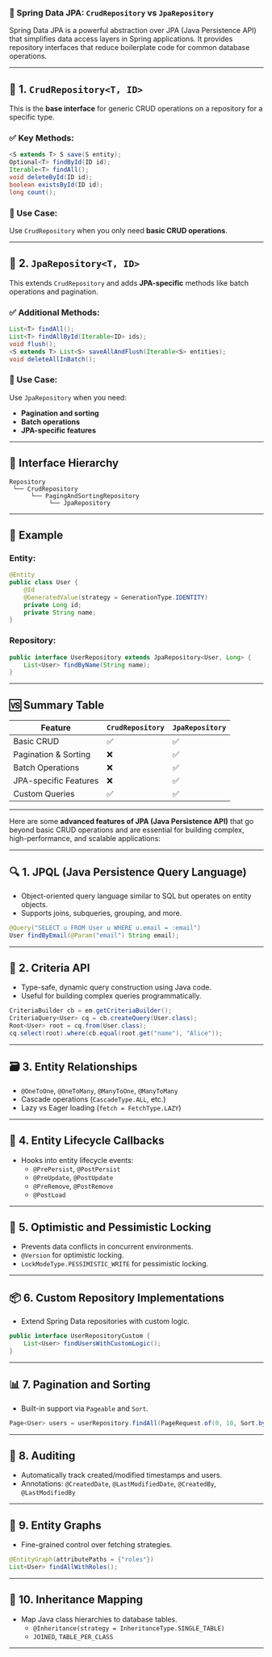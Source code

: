 ### 📘 Spring Data JPA: `CrudRepository` vs `JpaRepository`

Spring Data JPA is a powerful abstraction over JPA (Java Persistence API) that simplifies data access layers in Spring applications. It provides repository interfaces that reduce boilerplate code for common database operations.

---

## 🔹 1. `CrudRepository<T, ID>`

This is the **base interface** for generic CRUD operations on a repository for a specific type.

### ✅ Key Methods:
```java
<S extends T> S save(S entity);
Optional<T> findById(ID id);
Iterable<T> findAll();
void deleteById(ID id);
boolean existsById(ID id);
long count();
```

### 📌 Use Case:
Use `CrudRepository` when you only need **basic CRUD operations**.

---

## 🔸 2. `JpaRepository<T, ID>`

This extends `CrudRepository` and adds **JPA-specific** methods like batch operations and pagination.

### ✅ Additional Methods:
```java
List<T> findAll();
List<T> findAllById(Iterable<ID> ids);
void flush();
<S extends T> List<S> saveAllAndFlush(Iterable<S> entities);
void deleteAllInBatch();
```

### 📌 Use Case:
Use `JpaRepository` when you need:
- **Pagination and sorting**
- **Batch operations**
- **JPA-specific features**

---

## 🧩 Interface Hierarchy

```
Repository
 └── CrudRepository
      └── PagingAndSortingRepository
           └── JpaRepository
```

---

## 🧪 Example

### Entity:
```java
@Entity
public class User {
    @Id
    @GeneratedValue(strategy = GenerationType.IDENTITY)
    private Long id;
    private String name;
}
```

### Repository:
```java
public interface UserRepository extends JpaRepository<User, Long> {
    List<User> findByName(String name);
}
```

---

## 🆚 Summary Table

| Feature                  | `CrudRepository` | `JpaRepository` |
|--------------------------|------------------|------------------|
| Basic CRUD               | ✅               | ✅               |
| Pagination & Sorting     | ❌               | ✅               |
| Batch Operations         | ❌               | ✅               |
| JPA-specific Features    | ❌               | ✅               |
| Custom Queries           | ✅               | ✅               |

---
Here are some **advanced features of JPA (Java Persistence API)** that go beyond basic CRUD operations and are essential for building complex, high-performance, and scalable applications:

---

## 🔍 1. **JPQL (Java Persistence Query Language)**
- Object-oriented query language similar to SQL but operates on entity objects.
- Supports joins, subqueries, grouping, and more.
```java
@Query("SELECT u FROM User u WHERE u.email = :email")
User findByEmail(@Param("email") String email);
```

---

## 🧩 2. **Criteria API**
- Type-safe, dynamic query construction using Java code.
- Useful for building complex queries programmatically.
```java
CriteriaBuilder cb = em.getCriteriaBuilder();
CriteriaQuery<User> cq = cb.createQuery(User.class);
Root<User> root = cq.from(User.class);
cq.select(root).where(cb.equal(root.get("name"), "Alice"));
```

---

## 🗃️ 3. **Entity Relationships**
- `@OneToOne`, `@OneToMany`, `@ManyToOne`, `@ManyToMany`
- Cascade operations (`CascadeType.ALL`, etc.)
- Lazy vs Eager loading (`fetch = FetchType.LAZY`)

---

## 🧠 4. **Entity Lifecycle Callbacks**
- Hooks into entity lifecycle events:
  - `@PrePersist`, `@PostPersist`
  - `@PreUpdate`, `@PostUpdate`
  - `@PreRemove`, `@PostRemove`
  - `@PostLoad`

---

## 🧵 5. **Optimistic and Pessimistic Locking**
- Prevents data conflicts in concurrent environments.
- `@Version` for optimistic locking.
- `LockModeType.PESSIMISTIC_WRITE` for pessimistic locking.

---

## 📦 6. **Custom Repository Implementations**
- Extend Spring Data repositories with custom logic.
```java
public interface UserRepositoryCustom {
    List<User> findUsersWithCustomLogic();
}
```

---

## 📊 7. **Pagination and Sorting**
- Built-in support via `Pageable` and `Sort`.
```java
Page<User> users = userRepository.findAll(PageRequest.of(0, 10, Sort.by("name")));
```

---

## 🧰 8. **Auditing**
- Automatically track created/modified timestamps and users.
- Annotations: `@CreatedDate`, `@LastModifiedDate`, `@CreatedBy`, `@LastModifiedBy`

---

## 🧪 9. **Entity Graphs**
- Fine-grained control over fetching strategies.
```java
@EntityGraph(attributePaths = {"roles"})
List<User> findAllWithRoles();
```

---

## 🧬 10. **Inheritance Mapping**
- Map Java class hierarchies to database tables.
  - `@Inheritance(strategy = InheritanceType.SINGLE_TABLE)`
  - `JOINED`, `TABLE_PER_CLASS`

---

